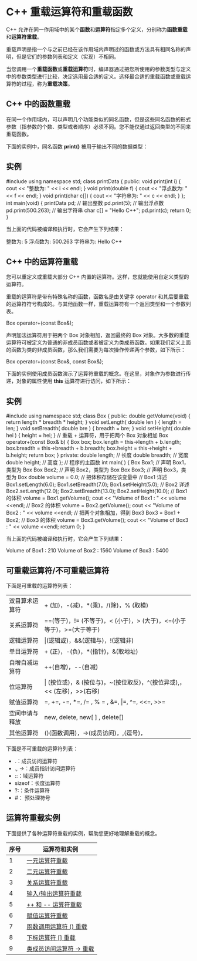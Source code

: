 # C++ 重载运算符和重载函数

C++ 允许在同一作用域中的某个**函数**和**运算符**指定多个定义，分别称为**函数重载**和**运算符重载**。

重载声明是指一个与之前已经在该作用域内声明过的函数或方法具有相同名称的声明，但是它们的参数列表和定义（实现）不相同。

当您调用一个**重载函数**或**重载运算符**时，编译器通过把您所使用的参数类型与定义中的参数类型进行比较，决定选用最合适的定义。选择最合适的重载函数或重载运算符的过程，称为**重载决策**。

## C++ 中的函数重载

在同一个作用域内，可以声明几个功能类似的同名函数，但是这些同名函数的形式参数（指参数的个数、类型或者顺序）必须不同。您不能仅通过返回类型的不同来重载函数。

下面的实例中，同名函数 **print()** 被用于输出不同的数据类型：

## 实例

#include <iostream> using namespace std; class printData { public: void print(int i) { cout << "整数为: " << i << endl; } void print(double f) { cout << "浮点数为: " << f << endl; } void print(char c[]) { cout << "字符串为: " << c << endl; } }; int main(void) { printData pd; // 输出整数 pd.print(5); // 输出浮点数 pd.print(500.263); // 输出字符串 char c[] = "Hello C++"; pd.print(c); return 0; }

当上面的代码被编译和执行时，它会产生下列结果：

整数为: 5
浮点数为: 500.263
字符串为: Hello C++

## C++ 中的运算符重载

您可以重定义或重载大部分 C++ 内置的运算符。这样，您就能使用自定义类型的运算符。

重载的运算符是带有特殊名称的函数，函数名是由关键字 operator 和其后要重载的运算符符号构成的。与其他函数一样，重载运算符有一个返回类型和一个参数列表。

Box operator+(const Box&);

声明加法运算符用于把两个 Box 对象相加，返回最终的 Box 对象。大多数的重载运算符可被定义为普通的非成员函数或者被定义为类成员函数。如果我们定义上面的函数为类的非成员函数，那么我们需要为每次操作传递两个参数，如下所示：

Box operator+(const Box&, const Box&);

下面的实例使用成员函数演示了运算符重载的概念。在这里，对象作为参数进行传递，对象的属性使用 **this** 运算符进行访问，如下所示：

## 实例

#include <iostream> using namespace std; class Box { public: double getVolume(void) { return length * breadth * height; } void setLength( double len ) { length = len; } void setBreadth( double bre ) { breadth = bre; } void setHeight( double hei ) { height = hei; } // 重载 + 运算符，用于把两个 Box 对象相加 Box operator+(const Box& b) { Box box; box.length = this->length + b.length; box.breadth = this->breadth + b.breadth; box.height = this->height + b.height; return box; } private: double length; // 长度 double breadth; // 宽度 double height; // 高度 }; // 程序的主函数 int main( ) { Box Box1; // 声明 Box1，类型为 Box Box Box2; // 声明 Box2，类型为 Box Box Box3; // 声明 Box3，类型为 Box double volume = 0.0; // 把体积存储在该变量中 // Box1 详述 Box1.setLength(6.0); Box1.setBreadth(7.0); Box1.setHeight(5.0); // Box2 详述 Box2.setLength(12.0); Box2.setBreadth(13.0); Box2.setHeight(10.0); // Box1 的体积 volume = Box1.getVolume(); cout << "Volume of Box1 : " << volume <<endl; // Box2 的体积 volume = Box2.getVolume(); cout << "Volume of Box2 : " << volume <<endl; // 把两个对象相加，得到 Box3 Box3 = Box1 + Box2; // Box3 的体积 volume = Box3.getVolume(); cout << "Volume of Box3 : " << volume <<endl; return 0; }

当上面的代码被编译和执行时，它会产生下列结果：

Volume of Box1 : 210
Volume of Box2 : 1560
Volume of Box3 : 5400

## 可重载运算符/不可重载运算符

下面是可重载的运算符列表：

|   |   |
|---|---|
|双目算术运算符|+ (加)，-(减)，*(乘)，/(除)，% (取模)|
|关系运算符|==(等于)，!= (不等于)，< (小于)，> (大于)，<=(小于等于)，>=(大于等于)|
|逻辑运算符|\|(逻辑或)，&&(逻辑与)，!(逻辑非)|
|单目运算符|+ (正)，-(负)，*(指针)，&(取地址)|
|自增自减运算符|++(自增)，--(自减)|
|位运算符|\| (按位或)，& (按位与)，~(按位取反)，^(按位异或),，<< (左移)，>>(右移)|
|赋值运算符|=, +=, -=, *=, /= , % = , &=, \|=, ^=, <<=, >>=|
|空间申请与释放|new, delete, new[ ] , delete[]|
|其他运算符|()(函数调用)，->(成员访问)，,(逗号)，[](下标)|

下面是不可重载的运算符列表：

- .：成员访问运算符
- .*, ->*：成员指针访问运算符
- ::：域运算符
- sizeof：长度运算符
- ?:：条件运算符
- #： 预处理符号

## 运算符重载实例

下面提供了各种运算符重载的实例，帮助您更好地理解重载的概念。

|序号|运算符和实例|
|---|---|
|1|[一元运算符重载](https://www.runoob.com/cplusplus/unary-operators-overloading.html)|
|2|[二元运算符重载](https://www.runoob.com/cplusplus/binary-operators-overloading.html)|
|3|[关系运算符重载](https://www.runoob.com/cplusplus/relational-operators-overloading.html)|
|4|[输入/输出运算符重载](https://www.runoob.com/cplusplus/input-output-operators-overloading.html)|
|5|[++ 和 -- 运算符重载](https://www.runoob.com/cplusplus/increment-decrement-operators-overloading.html)|
|6|[赋值运算符重载](https://www.runoob.com/cplusplus/assignment-operators-overloading.html)|
|7|[函数调用运算符 () 重载](https://www.runoob.com/cplusplus/function-call-operator-overloading.html)|
|8|[下标运算符 [] 重载](https://www.runoob.com/cplusplus/subscripting-operator-overloading.html)|
|9|[类成员访问运算符 -> 重载](https://www.runoob.com/cplusplus/class-member-access-operator-overloading.html)|